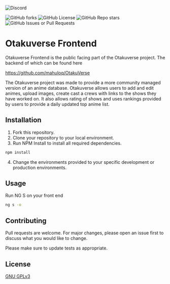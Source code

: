 ![Discord](https://img.shields.io/discord/1223802253010407516)


![GitHub forks](https://img.shields.io/github/forks/mahuloq/otakuverse)  ![GitHub License](https://img.shields.io/github/license/mahuloq/fe_OtakuVerse) ![GitHub Repo stars](https://img.shields.io/github/stars/mahuloq/fe_OtakuVerse) ![GitHub Issues or Pull Requests](https://img.shields.io/github/issues/mahuloq/fe_OtakuVerse)




# Otakuverse Frontend

Otakuverse Frontend is the public facing part of the Otakuverse project. The backend of which can be found here

https://github.com/mahuloq/OtakuVerse

The Otakuverse project was made to provide a more community managed version of an anime database. Otakuverse allows users to add and edit animes, upload images, create cast a crews with links to the shows they have worked on. It also allows rating of shows and uses rankings provided by users to provide a daily updated top anime list. 

## Installation

1. Fork this repository.
2. Clone your repository to your local environment.
3. Run NPM Install to install all required dependencies.
```bash
npm install
```
4. Change the environments provided to your specific development or production environments.


## Usage
Run NG S on your front end
```bash
ng s -o
```

## Contributing

Pull requests are welcome. For major changes, please open an issue first
to discuss what you would like to change.

Please make sure to update tests as appropriate.

## License

[GNU GPLv3](https://choosealicense.com/licenses/gpl-3.0/#)
